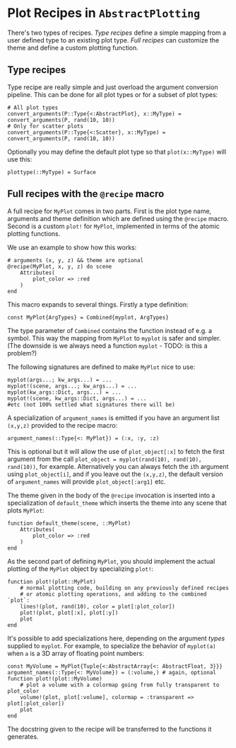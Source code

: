 # Plot Recipes in `AbstractPlotting`

There's two types of recipes. *Type recipes* define a simple mapping from a user defined type to an existing plot type. *Full recipes* can customize the theme and define a custom plotting function.

## Type recipes

Type recipe are really simple and just overload the argument conversion pipeline. This can be done for all plot types or for a subset of plot types:

```
# All plot types
convert_arguments(P::Type{<:AbstractPlot}, x::MyType) = convert_arguments(P, rand(10, 10))
# Only for scatter plots
convert_arguments(P::Type{<:Scatter}, x::MyType) = convert_arguments(P, rand(10, 10))
```

Optionally you may define the default plot type so that `plot(x::MyType)` will use this:

```
plottype(::MyType) = Surface
```

## Full recipes with the `@recipe` macro

A full recipe for `MyPlot` comes in two parts. First is the plot type name, arguments and theme definition which are defined using the `@recipe` macro. Second is a custom `plot!` for `MyPlot`, implemented in terms of the atomic plotting functions.

We use an example to show how this works:

```
# arguments (x, y, z) && theme are optional
@recipe(MyPlot, x, y, z) do scene
    Attributes(
        plot_color => :red
    )
end
```

This macro expands to several things. Firstly a type definition:

```
const MyPlot{ArgTypes} = Combined{myplot, ArgTypes}
```

The type parameter of `Combined` contains the function instead of e.g. a symbol. This way the mapping from `MyPlot` to `myplot` is safer and simpler. (The downside is we always need a function `myplot` - TODO: is this a problem?)

The following signatures are defined to make `MyPlot` nice to use:

```
myplot(args...; kw_args...) = ...
myplot!(scene, args...; kw_args...) = ...
myplot(kw_args::Dict, args...) = ...
myplot!(scene, kw_args::Dict, args...) = ...
#etc (not 100% settled what signatures there will be)
```

A specialization of `argument_names` is emitted if you have an argument list `(x,y,z)` provided to the recipe macro:

```
argument_names(::Type{<: MyPlot}) = (:x, :y, :z)
```

This is optional but it will allow the use of `plot_object[:x]` to fetch the first argument from the call `plot_object = myplot(rand(10), rand(10), rand(10))`, for example. Alternatively you can always fetch the `i`th argument using `plot_object[i]`, and if you leave out the `(x,y,z)`, the default version of `argument_names` will provide `plot_object[:arg1]` etc.

The theme given in the body of the `@recipe` invocation is inserted into a specialization of `default_theme` which inserts the theme into any scene that plots `MyPlot`:

```
function default_theme(scene, ::MyPlot)
    Attributes(
        plot_color => :red
    )
end
```

As the second part of defining `MyPlot`, you should implement the actual plotting of the `MyPlot` object by specializing `plot!`:

```
function plot!(plot::MyPlot)
    # normal plotting code, building on any previously defined recipes
    # or atomic plotting operations, and adding to the combined `plot`:
    lines!(plot, rand(10), color = plot[:plot_color])
    plot!(plot, plot[:x], plot[:y])
    plot
end
```

It's possible to add specializations here, depending on the argument *types* supplied to `myplot`. For example, to specialize the behavior of `myplot(a)` when `a` is a 3D array of floating point numbers:

```
const MyVolume = MyPlot{Tuple{<:AbstractArray{<: AbstractFloat, 3}}}
argument_names(::Type{<: MyVolume}) = (:volume,) # again, optional
function plot!(plot::MyVolume)
    # plot a volume with a colormap going from fully transparent to plot_color
    volume!(plot, plot[:volume], colormap = :transparent => plot[:plot_color])
    plot
end
```

The docstring given to the recipe will be transferred to the functions it generates.

